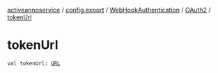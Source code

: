 [activeannoservice](../../../index.md) / [config.export](../../index.md) / [WebHookAuthentication](../index.md) / [OAuth2](index.md) / [tokenUrl](./token-url.md)

# tokenUrl

`val tokenUrl: `[`URL`](https://docs.oracle.com/javase/6/docs/api/java/net/URL.html)